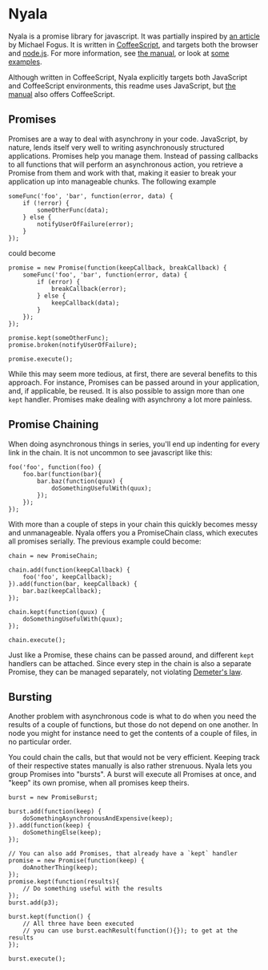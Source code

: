 # Nyala

Nyala is a promise library for javascript. It was partially inspired by [an article](http://blog.fogus.me/2011/04/12/node-js-is-dead-long-live-node/) by Michael Fogus. It is written in [CoffeeScript](http://coffeescript.org), and targets both the browser and [node.js](http://nodejs.org). For more information, see [the manual](http://naneau.net/nyala), or look at [some examples](https://github.com/naneau/nyala/tree/master/examples).

Although written in CoffeeScript, Nyala explicitly targets both JavaScript and CoffeeScript environments, this readme uses JavaScript, but [the manual](http://naneau.net/nyala) also offers CoffeeScript.

## Promises

Promises are a way to deal with asynchrony in your code. JavaScript, by nature, lends itself very well to writing asynchronously structured applications. Promises help you manage them. Instead of passing callbacks to all functions that will perform an asynchronous action, you retrieve a Promise from them and work with that, making it easier to break your application up into manageable chunks. The following example

    someFunc('foo', 'bar', function(error, data) {
        if (!error) {
            someOtherFunc(data);
        } else {
            notifyUserOfFailure(error);
        }
    });
    
could become

    promise = new Promise(function(keepCallback, breakCallback) {
        someFunc('foo', 'bar', function(error, data) {
            if (error) {
                breakCallback(error);
            } else {
                keepCallback(data);
            }
        });
    });
    
    promise.kept(someOtherFunc);
    promise.broken(notifyUserOfFailure);
    
    promise.execute();

While this may seem more tedious, at first, there are several benefits to this approach. For instance, Promises can be passed around in your application, and, if applicable, be reused. It is also possible to assign more than one `kept` handler. Promises make dealing with asynchrony a lot more painless.

## Promise Chaining

When doing asynchronous things in series, you'll end up indenting for every link in the chain. It is not uncommon to see javascript like this:

    foo('foo', function(foo) {
        foo.bar(function(bar){
            bar.baz(function(quux) {
                doSomethingUsefulWith(quux);
            });
        });
    });

With more than a couple of steps in your chain this quickly becomes messy and unmanageable. Nyala offers you a PromiseChain class, which executes all promises serially. The previous example could become:

    chain = new PromiseChain;
    
    chain.add(function(keepCallback) {
        foo('foo', keepCallback);
    }).add(function(bar, keepCallback) {
        bar.baz(keepCallback);
    });
    
    chain.kept(function(quux) {
        doSomethingUsefulWith(quux);
    });
    
    chain.execute();
    
Just like a Promise, these chains can be passed around, and different `kept` handlers can be attached. Since every step in the chain is also a separate Promise, they can be managed separately, not violating [Demeter's law](http://en.wikipedia.org/wiki/Law_of_Demeter).

## Bursting

Another problem with asynchronous code is what to do when you need the results of a couple of functions, but those do not depend on one another. In node you might for instance need to get the contents of a couple of files, in no particular order.

You could chain the calls, but that would not be very efficient. Keeping track of their respective states manually is also rather strenuous. Nyala lets you group Promises into "bursts". A burst will execute all Promises at once, and "keep" its own promise, when all promises keep theirs.

    burst = new PromiseBurst;
    
    burst.add(function(keep) {
        doSomethingAsynchronousAndExpensive(keep);
    }).add(function(keep) {
        doSomethingElse(keep);
    });
    
    // You can also add Promises, that already have a `kept` handler
    promise = new Promise(function(keep) {
        doAnotherThing(keep);
    });
    promise.kept(function(results){
        // Do something useful with the results
    });
    burst.add(p3);

    burst.kept(function() {
        // All three have been executed
        // you can use burst.eachResult(function(){}); to get at the results
    });
    
    burst.execute();